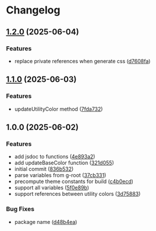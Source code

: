 # Changelog

## [1.2.0](https://github.com/gravity-ui/uikit-themer/compare/v1.1.0...v1.2.0) (2025-06-04)


### Features

* replace private references when generate css ([d7608fa](https://github.com/gravity-ui/uikit-themer/commit/d7608fa88efb94f1a673d1de3959bf8eb96a77dc))

## [1.1.0](https://github.com/gravity-ui/uikit-themer/compare/v1.0.0...v1.1.0) (2025-06-03)


### Features

* updateUtilityColor method ([7fda732](https://github.com/gravity-ui/uikit-themer/commit/7fda732fa803ae166b768eccb968046e7d3c63dc))

## 1.0.0 (2025-06-02)


### Features

* add jsdoc to functions ([4e893a2](https://github.com/gravity-ui/uikit-themer/commit/4e893a2247f6a2a677741848cd3f48ac76d4f62b))
* add updateBaseColor function ([321d055](https://github.com/gravity-ui/uikit-themer/commit/321d055d818a91e4a44a0c1049ae440fc9ad5c86))
* initial commit ([836b532](https://github.com/gravity-ui/uikit-themer/commit/836b53219b03846e1fdf7307c993e95d7fabd94a))
* parse variables from g-root ([37cb331](https://github.com/gravity-ui/uikit-themer/commit/37cb33188f06ece5e7d360a6adf7270c15610624))
* precompute theme constants for build ([c4b0ecd](https://github.com/gravity-ui/uikit-themer/commit/c4b0ecde64e9d53089d686194180a7667a172108))
* support all variables ([5f0e89b](https://github.com/gravity-ui/uikit-themer/commit/5f0e89b4ff97d960ef99ed6acfbcf7ba7377fff9))
* support references between utility colors ([3d75883](https://github.com/gravity-ui/uikit-themer/commit/3d75883e21df82f97cd2e00beeba2e4b21db0c95))


### Bug Fixes

* package name ([d48b4ea](https://github.com/gravity-ui/uikit-themer/commit/d48b4ea9c9db6e2aaf1e5db5e4eabfe298cfb327))

